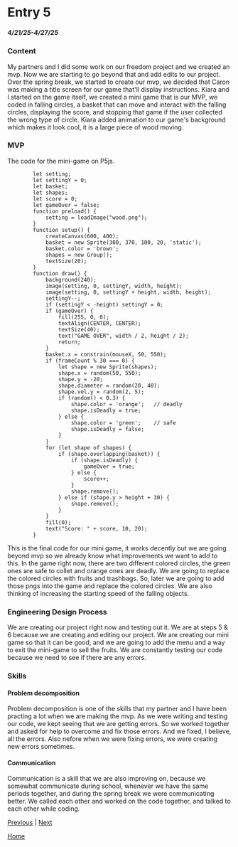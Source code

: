 # Entry 5
##### 4/21/25-4/27/25

### Content
My partners and I did some work on our freedom project and we created an mvp. Now we are starting to go beyond that and add edits to our project. Over the spring break, we started to create our mvp, we decided that Caron was making a title screen for our game that'll display instructions. Kiara and I started on the game itself, we created a mini game that is our MVP, we coded in falling circles, a basket that can move and interact with the falling circles, displaying the score, and stopping that game if the user collected the wrong type of circle. Kiara added animation to our game's background which makes it look cool, it is a large piece of wood moving.
### MVP
The code for the mini-game on P5js.
```
        let setting;
        let settingY = 0;
        let basket;
        let shapes;
        let score = 0;
        let gameOver = false;
        function preload() {
            setting = loadImage("wood.png");
        }
        function setup() {
            createCanvas(600, 400);
            basket = new Sprite(300, 370, 100, 20, 'static');
            basket.color = 'brown';
            shapes = new Group();
            textSize(20);
        }
        function draw() {
            background(240);
            image(setting, 0, settingY, width, height);
            image(setting, 0, settingY + height, width, height);
            settingY--;
            if (settingY < -height) settingY = 0;
            if (gameOver) {
                fill(255, 0, 0);
                textAlign(CENTER, CENTER);
                textSize(40);
                text("GAME OVER", width / 2, height / 2);
                return;
            }
            basket.x = constrain(mouseX, 50, 550);
            if (frameCount % 30 === 0) {
                let shape = new Sprite(shapes);
                shape.x = random(50, 550);
                shape.y = -20;
                shape.diameter = random(20, 40);
                shape.vel.y = random(2, 5);
                if (random() < 0.3) {
                    shape.color = 'orange';   // deadly
                    shape.isDeadly = true;
                } else {
                    shape.color = 'green';    // safe
                    shape.isDeadly = false;
                }
            }
            for (let shape of shapes) {
                if (shape.overlapping(basket)) {
                    if (shape.isDeadly) {
                        gameOver = true;
                    } else {
                        score++;
                    }
                    shape.remove();
                } else if (shape.y > height + 30) {
                    shape.remove();
                }
            }
            fill(0);
            text("Score: " + score, 10, 20);
        }
```
This is the final code for our mini game, it works decently but we are going beyond mvp so we already know what improvements we want to add to this. In the game right now, there are two different colored circles, the green ones are safe to collet and orange ones are deadly. We are going to replace the colored circles with fruits and trashbags. So, later we are going to add those pngs into the game and replace the colored circles. We are also thinking of increasing the starting speed of the falling objects.
### Engineering Design Process
We are creating our project right now and testing out it. We are at steps 5 & 6 because we are creating and editing our project. We are creating our mini game so that it can be good, and we are going to add the menu and a way to exit the mini-game to sell the fruits. We are constantly testing our code because we need to see if there are any errors.
### Skills
#### Problem decomposition
Problem decomposition is one of the skills that my partner and I have been practing a lot when we are making the mvp. As we were writing and testing our code, we kept seeing that we are getting errors. So we worked together and asked for help to overcome and fix those errors. And we fixed, I believe, all the errors. Also nefore when we were fixing errors, we were creating new errors sometimes.
#### Communication
Communication is a skill that we are also improving on, because we somewhat communicate during school, whenever we have the same periods together, and during the spring break we were communicating better. We called each other and worked on the code together, and talked to each other while coding.

[Previous](entry04.md) | [Next](entry06.md)

[Home](../README.md)
